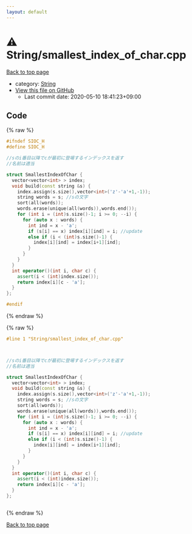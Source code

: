```yaml
---
layout: default
---
```


<!-- mathjax config similar to math.stackexchange -->
<script type="text/javascript" async
  src="https://cdnjs.cloudflare.com/ajax/libs/mathjax/2.7.5/MathJax.js?config=TeX-MML-AM_CHTML">
</script>
<script type="text/x-mathjax-config">
  MathJax.Hub.Config({
    TeX: { equationNumbers: { autoNumber: "AMS" }},
    tex2jax: {
      inlineMath: [ ['$','$'] ],
      processEscapes: true
    },
    "HTML-CSS": { matchFontHeight: false },
    displayAlign: "left",
    displayIndent: "2em"
  });
</script>

<script type="text/javascript" src="https://cdnjs.cloudflare.com/ajax/libs/jquery/3.4.1/jquery.min.js"></script>
<script src="https://cdn.jsdelivr.net/npm/jquery-balloon-js@1.1.2/jquery.balloon.min.js" integrity="sha256-ZEYs9VrgAeNuPvs15E39OsyOJaIkXEEt10fzxJ20+2I=" crossorigin="anonymous"></script>
<script type="text/javascript" src="../../assets/js/copy-button.js"></script>
<link rel="stylesheet" href="../../assets/css/copy-button.css" />


# :warning: String/smallest_index_of_char.cpp

<a href="../../index.html">Back to top page</a>

* category: <a href="../../index.html#27118326006d3829667a400ad23d5d98">String</a>
* <a href="{{ site.github.repository_url }}/blob/master/String/smallest_index_of_char.cpp">View this file on GitHub</a>
    - Last commit date: 2020-05-10 18:41:23+09:00




## Code

<a id="unbundled"></a>
{% raw %}
```cpp
#ifndef SIOC_H
#define SIOC_H

//sのi番目以降でcが最初に登場するインデックスを返す
//名前は適当

struct SmallestIndexOfChar {
  vector<vector<int> > index;
  void build(const string &s) {
    index.assign(s.size(),vector<int>('z'-'a'+1,-1));
    string words = s; //sの文字
    sort(all(words));
    words.erase(unique(all(words)),words.end());
    for (int i = (int)s.size()-1; i >= 0; --i) {
      for (auto x : words) {
        int ind = x - 'a';
        if (s[i] == x) index[i][ind] = i; //update
        else if (i < (int)s.size()-1) {
          index[i][ind] = index[i+1][ind];
        }
      }
    }
  }
  int operator()(int i, char c) {
    assert(i < (int)index.size());
    return index[i][c - 'a'];
  }
};

#endif
```
{% endraw %}

<a id="bundled"></a>
{% raw %}
```cpp
#line 1 "String/smallest_index_of_char.cpp"



//sのi番目以降でcが最初に登場するインデックスを返す
//名前は適当

struct SmallestIndexOfChar {
  vector<vector<int> > index;
  void build(const string &s) {
    index.assign(s.size(),vector<int>('z'-'a'+1,-1));
    string words = s; //sの文字
    sort(all(words));
    words.erase(unique(all(words)),words.end());
    for (int i = (int)s.size()-1; i >= 0; --i) {
      for (auto x : words) {
        int ind = x - 'a';
        if (s[i] == x) index[i][ind] = i; //update
        else if (i < (int)s.size()-1) {
          index[i][ind] = index[i+1][ind];
        }
      }
    }
  }
  int operator()(int i, char c) {
    assert(i < (int)index.size());
    return index[i][c - 'a'];
  }
};



```
{% endraw %}

<a href="../../index.html">Back to top page</a>

